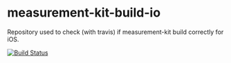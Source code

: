 # measurement-kit-build-io
Repository used to check (with travis) if measurement-kit build correctly for iOS.

[![Build Status](https://travis-ci.org/AntonioLangiu/measurement-kit-build-ios.svg)](https://travis-ci.org/AntonioLangiu/measurement-kit-build-ios)
